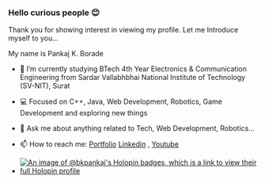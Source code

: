 ### Hello curious people 😊

Thank you for showing interest in viewing my profile.
Let me Introduce myself to you...

My name is Pankaj K. Borade
- 🔬 I’m currently studying BTech 4th Year Electronics & Communication Engineering from Sardar Vallabhbhai National Institute of Technology (SV-NIT), Surat
- 💻 Focused on C++, Java, Web Development, Robotics, Game Development and exploring new things
- 💬 Ask me about anything related to Tech, Web Development, Robotics...
- 📫 How to reach me: [Portfolio](https://pankaj-borade-e9mq.onrender.com/) [Linkedin](https://www.linkedin.com/in/pankaj-k-borade/) , [Youtube](https://www.youtube.com/channel/UCC21Gpox7U1kT2yE6JDCW8g)

- [![An image of @bkpankaj's Holopin badges, which is a link to view their full Holopin profile](https://holopin.me/bkpankaj)](https://holopin.io/@bkpankaj)


